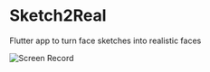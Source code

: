 # Sketch2Real
Flutter app to turn face sketches into realistic faces

![Screen Record](https://s2.gifyu.com/images/Screenrecorder-2021-01-07-18-50-40-402.md.gif)

